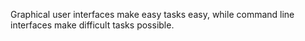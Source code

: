 Graphical user interfaces make easy tasks easy, while command line interfaces make difficult tasks possible.
